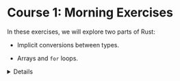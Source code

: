 # Course 1: Morning Exercises

In these exercises, we will explore two parts of Rust:

* Implicit conversions between types.

* Arrays and `for` loops.

<details>

A few things to consider while solving the exercises:

* Use a local Rust installation, if possible. This way you can get
  auto-completion in your editor. See the page about [Using Cargo] for details
  on installing Rust.

* Alternatively, use the Rust Playground.

The code snippets are not editable on purpose: the inline code snippets lose
their state if you navigate away from the page.

<!-- After looking at the exercises, you can look at the [solutions] provided. -->

<!-- [solutions]: solutions-morning.md -->

[Using Cargo]: ../../cargo.md

</details>
